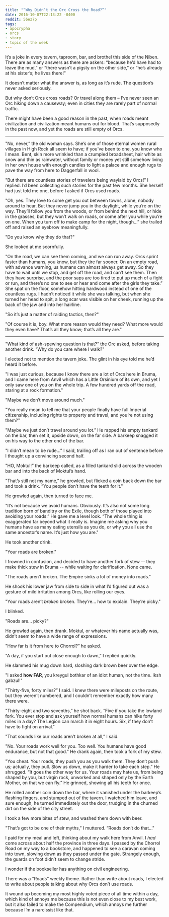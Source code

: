 ```yaml
---
title: "“Why Didn’t the Orc Cross the Road?”"
date: 2016-10-07T22:13:22 -0400
reddit: 56ez7p
tags:
- apocrypha
- orcs
- story
- topic of the week
---
```


It’s a joke in every tavern, taproom, bar, and brothel this side of the Niben.
There are as many answers as there are askers: “because he’d have had to leave
the mud,” or “there wasn’t a pigsty on the other side,” or “he’s already at his
sister’s; he lives there!"

It doesn’t matter what the answer is, as long as it’s rude. The question’s never
asked seriously.

But why don’t Orcs cross roads? Or travel along them – I’ve never seen an Orc
hiking down a causeway; even in cities they are rarely part of normal traffic.

There might have been a good reason in the past, when roads meant civilization
and civilization meant humans out for blood. That’s supposedly in the past now,
and yet the roads are still empty of Orcs.

____

"No, never,” the old woman says. She’s one of those eternal women rural villages
in High Rock all seem to have; if you’ve been to one, you know who I mean. Bent,
skin more wrinkled than a crumpled broadsheet, hair white as snow and thin as
rainwater, without family or money yet still somehow living in her own house
with enough candles to light a palace and enough rugs to pave the way from here
to Daggerfall in wool.

"But there are countless stories of travelers being waylaid by Orcs!” I replied.
I’d been collecting such stories for the past few months. She herself had just
told me one, before I asked if Orcs used roads.

"Oh, yes. They love to come get you out between towns, alone, nobody around to
hear. But they never jump you in the daylight, while you’re on the way. They’ll
follow you from the woods, or from behind the next hill, or hide in the grasses,
but they won’t walk on roads, or come after you while you’re on one. When you
turn off to make camp for the night, though...” she trailed off and raised an
eyebrow meaningfully.

"Do you know why they do that?"

She looked at me scornfully.

"On the road, we can see them coming, and we can run away. Orcs sprint faster
than humans, you know, but they tire far sooner. On an empty road, with advance
warning, us humans can almost always get away. So they have to wait until we
stop, and get off the road, and can’t see them. Then they have surprise, and the
poor saps are too tired to put up much of a fight or run, and there’s no one to
see or hear and come after the girls they take.” She spat on the floor, somehow
hitting hardwood instead of one of the countless rugs. I hadn’t noticed it while
she was talking, but when she turned her head to spit, a long scar was visible
on her cheek, running up the back of the jaw and into her hairline.

"So it’s just a matter of raiding tactics, then?"

"Of course it is, boy. What more reason would they need? What more would they
even have? That’s all they know; that’s all they are."

____

"What kind of ash-spewing question is that?” the Orc asked, before taking
another drink. “Why do you care where I walk?"

I elected not to mention the tavern joke. The glint in his eye told me he’d
heard it before.

"I was just curious, because I know there are a lot of Orcs here in Bruma, and I
came here from Anvil which has a Little Orsinium of its own, and yet I only saw
one of you on the whole trip. A few hundred yards off the road, staring at a
rock formation."

"Maybe we don’t move around much."

"You really mean to tell me that your people finally have full Imperial
citizenship, including rights to property and travel, and you’re not using
them?"

"Maybe we just don’t travel around you lot.” He rapped his empty tankard on the
bar, then set it, upside down, on the far side. A barkeep snagged it on his way
to the other end of the bar.

"I didn’t mean to be rude...” I said, trailing off as I ran out of sentence
before I thought up a convincing second half.

"HO, Moktul!” the barkeep called, as a filled tankard slid across the wooden bar
and into the back of Moktul’s hand.

"That’s still not my name,” he growled, but flicked a coin back down the bar and
took a drink. “You people don’t have the teeth for it."

He growled again, then turned to face me.

"It’s not because we avoid humans. Obviously. It’s also not some long tradition
born of banditry or the Exile, though both of those played into avoiding your
roads.” He gave me a level look. “The whole thing is exaggerated far beyond what
it really is. Imagine me asking why you humans have as many eating utensils as
you do, or why you all use the same ancestor’s name. It’s just how you are."

He took another drink.

"Your roads are broken."

I frowned in confusion, and decided to have another fork of stew -- they make
thick stew in Bruma -- while waiting for clarification. None came.

"The roads aren’t broken. The Empire sinks a lot of money into roads."

He shook his lower jaw from side to side in what I’d figured out was a gesture
of mild irritation among Orcs, like rolling our eyes.

"Your roads aren’t *broken* broken. They’re... how to explain. They’re picky."

I blinked.

"Roads are... picky?"

He growled again, then drank. Moktul, or whatever his name actually was, didn’t
seem to have a wide range of expressions.

"How far is it from here to Chorrol?” he asked.

"A day, if you start out close enough to dawn,” I replied quickly.

He slammed his mug down hard, sloshing dark brown beer over the edge.

"I asked **how FAR**, you kreygul bothkar of an idiot human, not the time. Iksh
gabzul!"

"Thirty-five, forty miles?” I said. I knew there were mileposts on the route,
but they weren’t numbered, and I couldn’t remember exactly how many there were.

"Thirty-eight and two sevenths,” he shot back. “Five if you take the lowland
fork. You ever stop and ask yourself how normal humans can hike forty miles in a
day? The Legion can march it in eight hours. Six, if they don’t have to fight on
arrival."

"That sounds like our roads aren’t broken at all,” I said.

"No. Your roads work well for you. Too well. You humans have good endurance, but
not that good.” He drank again, then took a fork of my stew.

"You cheat. Your roads, they push you as you walk them. They don’t push us;
actually, they pull. Slow us down, make it harder to take each step.” He
shrugged. “It goes the other way for us. Your roads may hate us, from being
shaped by you, but virgin rock, unworked and shaped only by the Earth Mother, on
that we can fly.” He grinned, showing all his teeth for once.

He rolled another coin down the bar, where it vanished under the barkeep’s
flashing fingers, and stumped out of the tavern. I watched him leave, and sure
enough, he turned immediately out the door, trudging in the churned dirt on the
side of the city street.

I took a few more bites of stew, and washed them down with beer.

"That’s got to be one of their myths,” I muttered. “Roads don’t do that..."

I paid for my meal and left, thinking about my walk here from Anvil. I *had*
come across about half the province in three days. I passed by the Chorrol Road
on my way to a bookstore, and happened to see a caravan coming into town,
slowing down as they passed under the gate. Strangely enough, the guards on foot
didn’t seem to change stride.

I wonder if the bookseller has anything on civil engineering.

<aside markdown="block" id="about-text">
There was a “Roads” weekly theme. Rather than write about roads, I elected to
write about people talking about why Orcs don’t use roads.

It wound up becoming my most highly voted piece of all time within a day, which
kind of annoys me because this is not even close to my best work, but it also
failed to make the Compendium, which annoys me further because I’m a narcissist
like that.
</aside>
